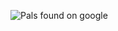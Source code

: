 ![Pals found on google](https://upload.wikimedia.org/wikipedia/commons/thumb/2/21/Pals.jpg/1024px-Pals.jpg)
